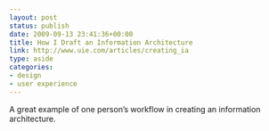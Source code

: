 ```yaml
---
layout: post
status: publish
date: 2009-09-13 23:41:36+00:00
title: How I Draft an Information Architecture
link: http://www.uie.com/articles/creating_ia
type: aside
categories:
- design
- user experience
---
```


A great example of one person’s workflow in creating an information architecture.

